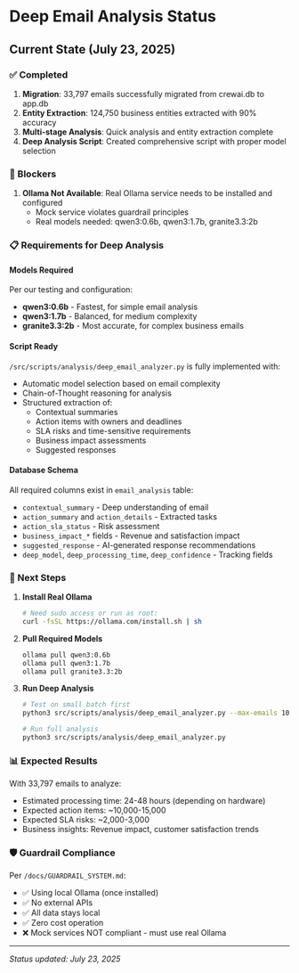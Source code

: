 # Deep Email Analysis Status

## Current State (July 23, 2025)

### ✅ Completed
1. **Migration**: 33,797 emails successfully migrated from crewai.db to app.db
2. **Entity Extraction**: 124,750 business entities extracted with 90% accuracy
3. **Multi-stage Analysis**: Quick analysis and entity extraction complete
4. **Deep Analysis Script**: Created comprehensive script with proper model selection

### 🚫 Blockers
1. **Ollama Not Available**: Real Ollama service needs to be installed and configured
   - Mock service violates guardrail principles
   - Real models needed: qwen3:0.6b, qwen3:1.7b, granite3.3:2b
   
### 📋 Requirements for Deep Analysis

#### Models Required
Per our testing and configuration:
- **qwen3:0.6b** - Fastest, for simple email analysis
- **qwen3:1.7b** - Balanced, for medium complexity  
- **granite3.3:2b** - Most accurate, for complex business emails

#### Script Ready
`/src/scripts/analysis/deep_email_analyzer.py` is fully implemented with:
- Automatic model selection based on email complexity
- Chain-of-Thought reasoning for analysis
- Structured extraction of:
  - Contextual summaries
  - Action items with owners and deadlines
  - SLA risks and time-sensitive requirements
  - Business impact assessments
  - Suggested responses

#### Database Schema
All required columns exist in `email_analysis` table:
- `contextual_summary` - Deep understanding of email
- `action_summary` and `action_details` - Extracted tasks
- `action_sla_status` - Risk assessment
- `business_impact_*` fields - Revenue and satisfaction impact
- `suggested_response` - AI-generated response recommendations
- `deep_model`, `deep_processing_time`, `deep_confidence` - Tracking fields

### 🔧 Next Steps

1. **Install Real Ollama**
   ```bash
   # Need sudo access or run as root:
   curl -fsSL https://ollama.com/install.sh | sh
   ```

2. **Pull Required Models**
   ```bash
   ollama pull qwen3:0.6b
   ollama pull qwen3:1.7b  
   ollama pull granite3.3:2b
   ```

3. **Run Deep Analysis**
   ```bash
   # Test on small batch first
   python3 src/scripts/analysis/deep_email_analyzer.py --max-emails 10
   
   # Run full analysis
   python3 src/scripts/analysis/deep_email_analyzer.py
   ```

### 📊 Expected Results

With 33,797 emails to analyze:
- Estimated processing time: 24-48 hours (depending on hardware)
- Expected action items: ~10,000-15,000
- Expected SLA risks: ~2,000-3,000
- Business insights: Revenue impact, customer satisfaction trends

### 🛡️ Guardrail Compliance

Per `/docs/GUARDRAIL_SYSTEM.md`:
- ✅ Using local Ollama (once installed)
- ✅ No external APIs
- ✅ All data stays local
- ✅ Zero cost operation
- ❌ Mock services NOT compliant - must use real Ollama

---
*Status updated: July 23, 2025*